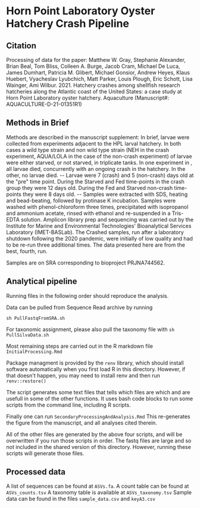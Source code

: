 # Horn Point Laboratory Oyster Hatchery Crash Pipeline

## Citation
Processing of data for the paper:
Matthew W. Gray, Stephanie Alexander, Brian Beal, Tom Bliss, Colleen A. Burge, Jacob Cram, Michael De Luca, James Dumhart, Patricia M. Glibert, Michael Gonsior, Andrew Heyes, Klaus Huebert, Vyacheslav Lyubchich, Matt Parker, Louis Plough, Eric Schott, Lisa Wainger, Ami Wilbur. 2021. Hatchery crashes among shellfish research hatcheries along the Atlantic coast of the United States: a case study at Horn Point Laboratory oyster hatchery. Aquaculture (Manuscript#: AQUACULTURE-D-21-01351R1)


## Methods in Brief
Methods are described in the manuscript supplement: In brief, larvae were collected from experiments adjacent to the HPL larval hatchery. In both cases a wild type strain and non wild type strain (NEH in the crash experiment, AQUA/LOLA in the case of the non-crash experiment) of larvae were either starved, or not starved, in triplicate tanks. In one experiment in , all larvae died, concurrently with an ongoing crash in the hatchery. In the other, no larvae died. -- Larvae were 7 (crash) and 5 (non-crash) days old at the "pre" time point. During the Starved and Fed time-points in the crash group they were 12 days old. During the Fed and Starved non-crash time-points they were 8 days old. -- Samples were extracted with SDS, heating and bead-beating, followed by protinase K incubation. Samples were washed with phenol-chloroform three times, precipitated with isopropanol and ammonium acetate, rinsed with ethanol and re-suspended in a Tris-EDTA solution. Amplicon library prep and sequencing was carried out by the Institute for Marine and Environmental Technologies' Bioanalytical Services Laboratory (IMET-BASLab). The Crashed samples, run after a laboratory shutdown following the 2020 pandemic, were initially of low quality and had to be re-run three additional times. The data presented here are from the best, fourth, run.

Samples are on SRA corresponding to bioproject PRJNA744562.

## Analytical pipeline
Running files in the following order should reproduce the analysis.

Data can be pulled from Sequence Read archive by running

`sh PullFastqFromSRA.sh`

For taxonomic assignment, please also pull the taxonomy file with
`sh PullSilvaData.sh`


Most remaining steps are carried out in the R markdown file 
`InitialProcessing.Rmd`

Package managment is provided by the `renv` library, which should install software automatically when you first load R in this directory. However, if that doesn't happen, you may need to install renv and then run `renv::restore()`

The script generates some text files that tells which files are which and are usefull in some of the other functions. It uses bash code blocks to run some scripts from the command line, including R scripts.

Finally one can run 
`SecondaryProcessingAndAnalysis.Rmd` 
This re-generates the figure from the manuscript, and all analyses cited therein.

All of the other files are generated by the above four scripts, and will be overwritten if you run those scripts in order.
The fastq files are large and so not included in the shared version of this directory. However, running these scripts will generate those files. 

## Processed data
A list of sequences can be found at `ASVs.fa`.
A count table can be found at `ASVs_counts.tsv`
A taxonomy table is available at `ASVs_taxonomy.tsv`
Sample data can be found in the files `sample_data.csv` and `keyA3.csv`

